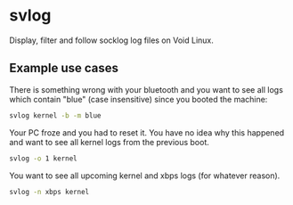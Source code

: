 # svlog

Display, filter and follow socklog log files on Void Linux.

## Example use cases

There is something wrong with your bluetooth and you want to see all logs which
contain "blue" (case insensitive) since you booted the machine:

``` sh
svlog kernel -b -m blue
```

Your PC froze and you had to reset it. You have no idea why this happened and
want to see all kernel logs from the previous boot.

``` sh
svlog -o 1 kernel
```

You want to see all upcoming kernel and xbps logs (for whatever reason).

``` sh
svlog -n xbps kernel
```

